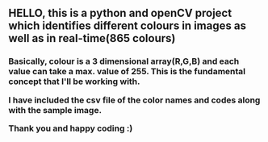 <h2>HELLO, this is a python and openCV project which identifies different colours in images as well as in real-time(865 colours)</h2>

<h3><p>Basically, colour is a 3 dimensional array(R,G,B) and each value can take a max. value of 255. This is the fundamental concept that I'll be working with.

I have included the csv file of the color names and codes along with the sample image.

Thank you and happy coding :)</h3></p>
